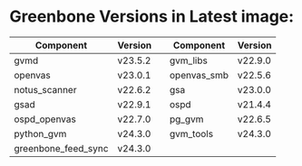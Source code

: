 # Greenbone Versions in Latest image: #
Component | Version | | Component | Version
----------|----------|-|----------|---------
| gvmd | v23.5.2 | | gvm_libs | v22.9.0 |
| openvas | v23.0.1 | | openvas_smb | v22.5.6 |
| notus_scanner | v22.6.2 | | gsa | v23.0.0 |
| gsad | v22.9.1 | | ospd | v21.4.4 |
| ospd_openvas | v22.7.0 | | pg_gvm | v22.6.5 |
| python_gvm | v24.3.0 | | gvm_tools | v24.3.0 |
| greenbone_feed_sync | v24.3.0 |